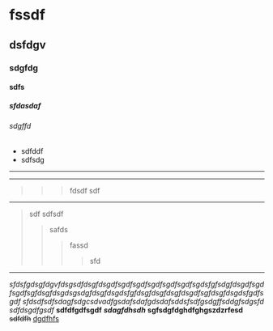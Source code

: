 # fssdf
## dsfdgv
### sdgfdg
#### sdfs
##### sfdasdaf
###### sdgffd
* sdfddf
* sdfsdg
*** 
***
>>>fdsdf
>sdf
***
>sdf
>sdfsdf
>>safds
>>>fassd
>>>>sfd
***
*sfdsfgdsgfdgvfdsgsdfdsgfdsgdfsgdfsgdfsgdfsgdfsgdfsgdsfgfsdgfdsgdfsgdfsgdfsgfdsgfdsgdsgsdgfdsgfdsgdsfgfdsgfdsgfdsgfdsgdfsgfdsgfdsgdsfgdfsgdf*
*sfdsdfsdfsdagfsdgcsdvadfgsdafsdafgdsdafsddsfsdfgsdgffsddgfsdgsfd*
_sdfdsgdfgsdf_
__sdfdfgdfsgdf__
***sdagfdhsdh***
____sgfsdgfdghdfghgszdzrfesd____
~~sdfdfh~~
<u>dgdfhfs<u>
